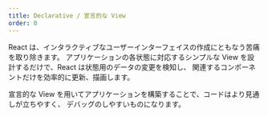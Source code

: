 ```yaml
---
title: Declarative / 宣言的な View
order: 0
---
```


React は、インタラクティブなユーザーインターフェイスの作成にともなう苦痛を取り除きます。
アプリケーションの各状態に対応するシンプルな View を設計するだけで、React は状態用のデータの変更を検知し、
関連するコンポーネントだけを効率的に更新、描画します。

宣言的な View を用いてアプリケーションを構築することで、コードはより見通しが立ちやすく、
デバッグのしやすいものになります。
